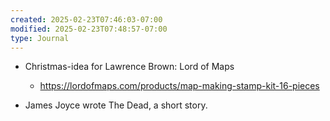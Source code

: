 ```yaml
---
created: 2025-02-23T07:46:03-07:00
modified: 2025-02-23T07:48:57-07:00
type: Journal
---
```


- Christmas-idea for Lawrence Brown: Lord of Maps
  - https://lordofmaps.com/products/map-making-stamp-kit-16-pieces

- James Joyce wrote The Dead, a short story.
